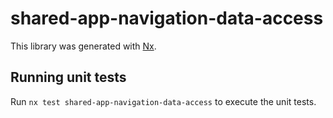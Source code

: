 # shared-app-navigation-data-access

This library was generated with [Nx](https://nx.dev).

## Running unit tests

Run `nx test shared-app-navigation-data-access` to execute the unit tests.
